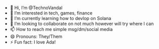 - 👋 Hi, I’m @TechnoVandal
- 👀 I’m interested in tech, games, finance
- 🌱 I’m currently learning how to devlop on Solana
- 💞️ I’m looking to collaborate on not much however will try where I can
- 📫 How to reach me simple msg/dm/social media
- 😄 Pronouns: They/Them
- ⚡ Fun fact: I love Ada!

<!---
TechnoVandal/TechnoVandal is a ✨ special ✨ repository because its `README.md` (this file) appears on your GitHub profile.
You can click the Preview link to take a look at your changes.
--->
